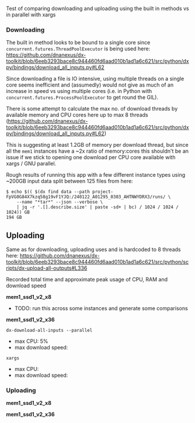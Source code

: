 Test of comparing downloading and uploading using the built in methods vs in parallel with xargs

### Downloading
The built in method looks to be bound to a single core since `concurrent.futures.ThreadPoolExecutor` is being used here: https://github.com/dnanexus/dx-toolkit/blob/6eeb3293bace8c944460fd6aad010b1ad1a6c621/src/python/dxpy/bindings/download_all_inputs.py#L62

Since downloading a file is IO intensive, using multiple threads on a single core seems inefficient and (assumedly) would not give as much of an increase in speed vs using multiple cores (i.e. in Python with `concurrent.futures.ProcessPoolExecutor` to get round the GIL).

There is some attempt to calculate the max no. of download threads by available memory and CPU cores here up to max 8 threads (https://github.com/dnanexus/dx-toolkit/blob/6eeb3293bace8c944460fd6aad010b1ad1a6c621/src/python/dxpy/bindings/download_all_inputs.py#L62)

This is suggesting at least 1.2GB of memory per download thread, but since all the `mem1` instances have a ~2x ratio of memory:cores this shouldn't be an issue if we stick to opening one download per CPU core available with xargs / GNU parallel.

Rough results of running this app with a few different instance types using ~200GB input data split between 125 files from here:
```
$ echo $(( $(dx find data --path project-FpVG0G84X7kzq58g19vF1YJQ:/240122_A01295_0303_AHTNWYDRX3/runs/ \
    --name "*tar*" --json --verbose \
    | jq -r '.[].describe.size' | paste -sd+ | bc) / 1024 / 1024 / 1024)) GB
194 GB
```

## Uploading

Same as for downloading, uploading uses  and is hardcoded to 8 threads here: https://github.com/dnanexus/dx-toolkit/blob/6eeb3293bace8c944460fd6aad010b1ad1a6c621/src/python/scripts/dx-upload-all-outputs#L336

Recorded total time and approximate peak usage of CPU, RAM and download speed

**mem1_ssd1_v2_x8**


* TODO: run this across some instances and generate some comparisons

**mem1_ssd1_v2_x36**

`dx-download-all-inputs --parallel`
- max CPU: 5%
- max download speed:

`xargs`
- max CPU:
- max download speed:


### Uploading



**mem1_ssd1_v2_x8**




**mem1_ssd1_v2_x36**

